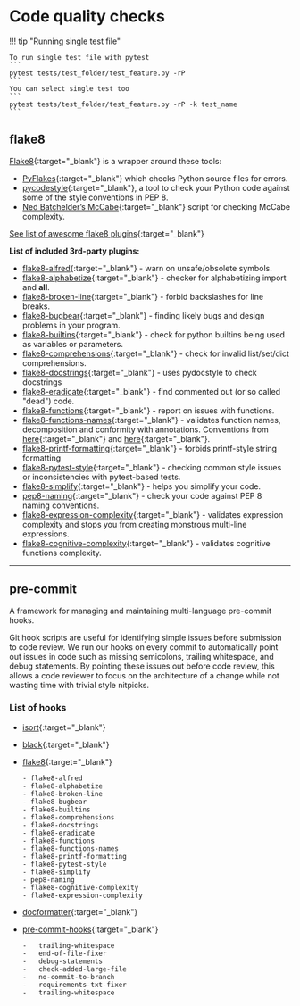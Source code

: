 # Code quality checks

!!! tip "Running single test file"

    To run single test file with pytest
    ```
    pytest tests/test_folder/test_feature.py -rP
    ```
    You can select single test too
    ```
    pytest tests/test_folder/test_feature.py -rP -k test_name
    ```

## flake8

[Flake8](https://pypi.org/project/flake8/){:target="\_blank"} is a wrapper
around these tools:

- [PyFlakes](https://pypi.org/project/pyflakes/){:target="\_blank"} which
  checks Python source files for errors.
- [pycodestyle](https://pypi.org/project/pycodestyle/){:target="\_blank"}, a
  tool to check your Python code against some of the style conventions in PEP
  8\.
- [Ned Batchelder’s McCabe](https://pypi.org/project/mccabe/){:target="\_blank"}
  script for checking McCabe complexity.

[See list of awesome flake8 plugins](https://github.com/DmytroLitvinov/awesome-flake8-extensions){:target="\_blank"}

**List of included 3rd-party plugins:**

- [flake8-alfred](https://pypi.org/project/flake8-alfred/){:target="\_blank"} -
  warn on unsafe/obsolete symbols.
- [flake8-alphabetize](https://pypi.org/project/flake8-alphabetize/){:target="\_blank"}
  \- checker for alphabetizing import and **all**.
- [flake8-broken-line](https://pypi.org/project/flake8-broken-line/){:target="\_blank"}
  \- forbid backslashes for line breaks.
- [flake8-bugbear](https://pypi.org/project/flake8-bugbear/){:target="\_blank"}
  \- finding likely bugs and design problems in your program.
- [flake8-builtins](https://pypi.org/project/flake8-builtins/){:target="\_blank"}
  \- check for python builtins being used as variables or parameters.
- [flake8-comprehensions](https://pypi.org/project/flake8-comprehensions/){:target="\_blank"}
  \- check for invalid list/set/dict comprehensions.
- [flake8-docstrings](https://pypi.org/project/flake8-docstrings/){:target="\_blank"}
  \- uses pydocstyle to check docstrings
- [flake8-eradicate](https://pypi.org/project/flake8-eradicate/){:target="\_blank"}
  \- find commented out (or so called "dead") code.
- [flake8-functions](https://pypi.org/project/flake8-functions/){:target="\_blank"}
  \- report on issues with functions.
- [flake8-functions-names](https://pypi.org/project/flake8-functions-names/){:target="\_blank"}
  \- validates function names, decomposition and conformity with annotations.
  Conventions from
  [here](https://melevir.medium.com/python-functions-naming-the-algorithm-74320a18278d){:target="\_blank"}
  and
  [here](https://melevir.medium.com/python-functions-naming-tips-376f12549f9){:target="\_blank"}.
- [flake8-printf-formatting](https://pypi.org/project/flake8-printf-formatting/){:target="\_blank"}
  \- forbids printf-style string formatting
- [flake8-pytest-style](https://pypi.org/project/flake8-pytest-style/){:target="\_blank"}
  \- checking common style issues or inconsistencies with pytest-based tests.
- [flake8-simplify](https://pypi.org/project/flake8-simplify/){:target="\_blank"}
  \- helps you simplify your code.
- [pep8-naming](https://pypi.org/project/pep8-naming/){:target="\_blank"} -
  check your code against PEP 8 naming conventions.
- [flake8-expression-complexity](https://pypi.org/project/flake8-expression-complexity/){:target="\_blank"}
  \- validates expression complexity and stops you from creating monstrous
  multi-line expressions.
- [flake8-cognitive-complexity](https://pypi.org/project/flake8-cognitive-complexity/){:target="\_blank"}
  \- validates cognitive functions complexity.

---

## pre-commit

A framework for managing and maintaining multi-language pre-commit hooks.

Git hook scripts are useful for identifying simple issues before submission to
code review. We run our hooks on every commit to automatically point out issues
in code such as missing semicolons, trailing whitespace, and debug statements.
By pointing these issues out before code review, this allows a code reviewer to
focus on the architecture of a change while not wasting time with trivial style
nitpicks.

### List of hooks

- [isort](https://github.com/timothycrosley/isort){:target="\_blank"}

- [black](https://github.com/ambv/black){:target="\_blank"}

- [flake8](https://github.com/PyCQA/flake8){:target="\_blank"}

  ```
  - flake8-alfred
  - flake8-alphabetize
  - flake8-broken-line
  - flake8-bugbear
  - flake8-builtins
  - flake8-comprehensions
  - flake8-docstrings
  - flake8-eradicate
  - flake8-functions
  - flake8-functions-names
  - flake8-printf-formatting
  - flake8-pytest-style
  - flake8-simplify
  - pep8-naming
  - flake8-cognitive-complexity
  - flake8-expression-complexity
  ```

- [docformatter](https://github.com/myint/docformatter){:target="\_blank"}

- [pre-commit-hooks](https://github.com/pre-commit/pre-commit-hooks){:target="\_blank"}

  ```
  -   trailing-whitespace
  -   end-of-file-fixer
  -   debug-statements
  -   check-added-large-file
  -   no-commit-to-branch
  -   requirements-txt-fixer
  -   trailing-whitespace
  ```
